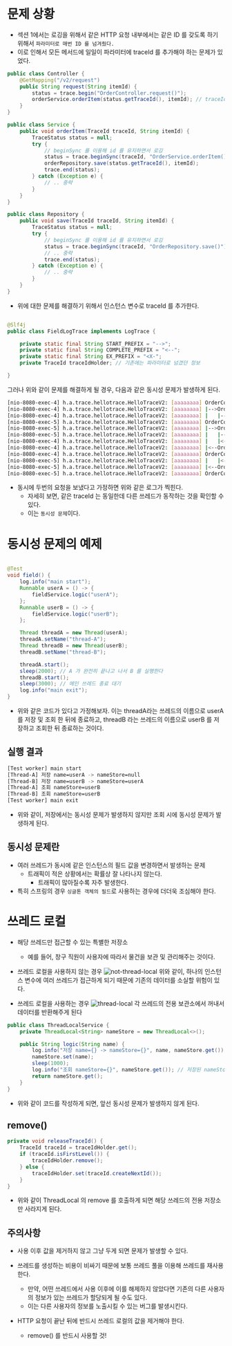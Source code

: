 # 문제 상황

- 섹션 1에서는 로깅을 위해서 같은 HTTP 요청 내부에서는 같은 ID 를 갖도록 하기 위해서 `파라미터로 매번 ID 를 넘겨줬다.`
- 이로 인해서 모든 메서드에 일일이 파라미터에 traceId 를 추가해야 하는 문제가 있었다.

```java
public class Controller {
    @GetMapping("/v2/request")
    public String request(String itemId) {
        status = trace.begin("OrderController.request()");
        orderService.orderItem(status.getTraceId(), itemId); // traceId 를 넘김
    }
}

public class Service {
    public void orderItem(TraceId traceId, String itemId) {
        TraceStatus status = null;
        try {
            // beginSync 를 이용해 id 를 유지하면서 로깅
            status = trace.beginSync(traceId, "OrderService.orderItem()");
            orderRepository.save(status.getTraceId(), itemId);
            trace.end(status);
        } catch (Exception e) {
            // .. 중략
        }
    }
}

public class Repository {
    public void save(TraceId traceId, String itemId) {
        TraceStatus status = null;
        try {
            // beginSync 를 이용해 id 를 유지하면서 로깅 
            status = trace.beginSync(traceId, "OrderRepository.save()");
            // .. 중략
            trace.end(status);
        } catch (Exception e) {
            // .. 중략
        }
    }
}
```

- 위에 대한 문제를 해결하기 위해서 인스턴스 변수로 traceId 를 추가한다.

```java

@Slf4j
public class FieldLogTrace implements LogTrace {

    private static final String START_PREFIX = "-->";
    private static final String COMPLETE_PREFIX = "<--";
    private static final String EX_PREFIX = "<X-";
    private TraceId traceIdHolder; // 기존에는 파라미터로 넘겼던 정보

}
```

그러나 위와 같이 문제를 해결하게 될 경우, 다음과 같은 동시성 문제가 발생하게 된다.

```bash
[nio-8080-exec-4] h.a.trace.hellotrace.HelloTraceV2: [aaaaaaaa] OrderController.request()
[nio-8080-exec-4] h.a.trace.hellotrace.HelloTraceV2: [aaaaaaaa] |-->OrderService.orderItem()
[nio-8080-exec-4] h.a.trace.hellotrace.HelloTraceV2: [aaaaaaaa] |   |-->OrderRepository.save()
[nio-8080-exec-5] h.a.trace.hellotrace.HelloTraceV2: [aaaaaaaa] OrderController.request()
[nio-8080-exec-5] h.a.trace.hellotrace.HelloTraceV2: [aaaaaaaa] |-->OrderService.orderItem()
[nio-8080-exec-5] h.a.trace.hellotrace.HelloTraceV2: [aaaaaaaa] |   |-->OrderRepository.save()
[nio-8080-exec-4] h.a.trace.hellotrace.HelloTraceV2: [aaaaaaaa] |   |<--OrderRepository.save() time=1005ms
[nio-8080-exec-4] h.a.trace.hellotrace.HelloTraceV2: [aaaaaaaa] |<--OrderService.orderItem() time=1005ms
[nio-8080-exec-4] h.a.trace.hellotrace.HelloTraceV2: [aaaaaaaa] OrderController.request() time=1006ms
[nio-8080-exec-5] h.a.trace.hellotrace.HelloTraceV2: [aaaaaaaa] |   |<--OrderRepository.save() time=1004ms
[nio-8080-exec-5] h.a.trace.hellotrace.HelloTraceV2: [aaaaaaaa] |<--OrderService.orderItem() time=1005ms
[nio-8080-exec-5] h.a.trace.hellotrace.HelloTraceV2: [aaaaaaaa] OrderController.request() time=1006ms
```

- 동시에 두번의 요청을 보냈다고 가정하면 위와 같은 로그가 찍힌다.
    - 자세히 보면, 같은 traceId 는 동일한데 다른 쓰레드가 동작하는 것을 확인할 수 있다.
    - 이는 `동시성 문제`이다.

# 동시성 문제의 예제

```java

@Test
void field() {
    log.info("main start");
    Runnable userA = () -> {
        fieldService.logic("userA");
    };
    Runnable userB = () -> {
        fieldService.logic("userB");
    };

    Thread threadA = new Thread(userA);
    threadA.setName("thread-A");
    Thread threadB = new Thread(userB);
    threadB.setName("thread-B");

    threadA.start();
    sleep(2000); // A 가 완전히 끝나고 나서 B 를 실행한다
    threadB.start();
    sleep(3000); // 메인 쓰레드 종료 대기
    log.info("main exit");
}
```

- 위와 같은 코드가 있다고 가정해보자. 이는 threadA라는 쓰레드의 이름으로 userA 를 저장 및 조회 한 뒤에 종료하고, threadB 라는 쓰레드의 이름으로 userB 를 저장하고 조회한 뒤 종료하는
  것이다.

## 실행 결과

```bash
[Test worker] main start
[Thread-A] 저장 name=userA -> nameStore=null
[Thread-B] 저장 name=userB -> nameStore=userA
[Thread-A] 조회 nameStore=userB
[Thread-B] 조회 nameStore=userB
[Test worker] main exit
 ```

- 위와 같이, 저장에서는 동시성 문제가 발생하지 않지만 조회 시에 동시성 문제가 발생하게 된다.

## 동시성 문제란

- 여러 쓰레드가 동시에 같은 인스턴스의 필드 값을 변경하면서 발생하는 문제
    - 트래픽이 적은 상황에서는 확률상 잘 나타나지 않는다.
        - 트래픽이 많아질수록 자주 발생한다.
- 특히 스프링의 경우 `싱글톤 객체의 필드`로 사용하는 경우에 더더욱 조심해야 한다.

# 쓰레드 로컬

- 해당 쓰레드만 접근할 수 있는 특별한 저장소
    - 예를 들어, 창구 직원이 사용자에 따라서 물건을 보관 및 관리해주는 것이다.

- 쓰레드 로컬을 사용하지 않는 경우
  ![not-thread-local](https://github.com/Jin409/TodayILearned/assets/77621712/328e9829-452e-4075-8bf9-1976b174fd0d)
  위와 같이, 하나의 인스턴스 변수에 여러 쓰레드가 접근하게 되기 때문에 기존의 데이터를 소실할 위험이 있다.

- 쓰레드 로컬을 사용하는 경우
  ![thread-local](https://github.com/Jin409/TodayILearned/assets/77621712/06e1809e-29dc-445e-9151-f5de040059bc)
  각 쓰레드의 전용 보관소에서 꺼내서 데이터를 반환해주게 된다

```java
public class ThreadLocalService {
    private ThreadLocal<String> nameStore = new ThreadLocal<>();

    public String logic(String name) {
        log.info("저장 name={} -> nameStore={}", name, nameStore.get());
        nameStore.set(name);
        sleep(1000);
        log.info("조회 nameStore={}", nameStore.get()); // 저장된 nameStore 를 조회
        return nameStore.get();
    }
}
```

- 위와 같이 코드를 작성하게 되면, 앞선 동시성 문제가 발생하지 않게 된다.

## remove()

```java
private void releaseTraceId() {
    TraceId traceId = traceIdHolder.get();
    if (traceId.isFirstLevel()) {
        traceIdHolder.remove();
    } else {
        traceIdHolder.set(traceId.createNextId());
    }
}
```

- 위와 같이 ThreadLocal 의 remove 를 호출하게 되면 해당 쓰레드의 전용 저장소만 사라지게 된다.

## 주의사항

- 사용 이후 값을 제거하지 않고 그냥 두게 되면 문제가 발생할 수 있다.

- 쓰레드를 생성하는 비용이 비싸기 때문에 보통 쓰레드 풀을 이용해 쓰레드를 재사용한다.
    - 만약, 어떤 쓰레드에서 사용 이후에 이를 해제하지 않았다면 기존의 다른 사용자의 정보가 있는 쓰레드가 할당되게 될 수도 있다.
    - 이는 다른 사용자의 정보를 노출시킬 수 있는 버그를 발생시킨다.
- HTTP 요청이 끝난 뒤에 반드시 쓰레드 로컬의 값을 제거해야 한다.
    - remove() 를 반드시 사용할 것!


